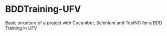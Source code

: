 # BDDTraining-UFV
Basic structure of a project with Cucumber, Selenium and TestNG for a BDD Training in UFV
